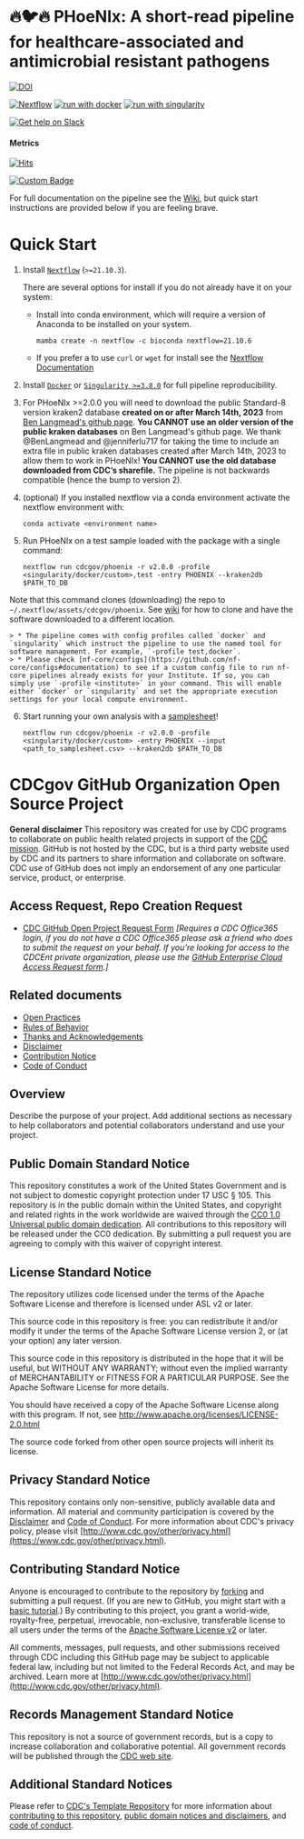 # :fire::bird::fire: PHoeNIx: A short-read pipeline for healthcare-associated and antimicrobial resistant pathogens

<!-- [![GitHub Downloads](https://img.shields.io/github/downloads/cdcgov/phoenix/total.svg?style=social[![GitHub Downloads](https://img.shields.io/github/downloads/CDCgov/phoenix/total.svg?style=social&logo=github&label=Download-) -->

[![DOI](https://zenodo.org/badge/490844937.svg)](https://zenodo.org/badge/latestdoi/490844937)  

[![Nextflow](https://img.shields.io/badge/nextflow%20DSL2-%E2%89%A521.10.3-23aa62.svg?labelColor=000000)](https://www.nextflow.io/)
[![run with docker](https://img.shields.io/badge/run%20with-docker-0db7ed?labelColor=000000&logo=docker)](https://www.docker.com/)
[![run with singularity](https://img.shields.io/badge/run%20with-singularity-1d355c.svg?labelColor=000000)](https://sylabs.io/docs/)

[![Get help on Slack](http://img.shields.io/badge/slack-StaPH--B%20%23phoenix--dev-4A154B?labelColor=000000&logo=slack)](https://staph-b-dev.slack.com/channels/phoenix-dev)

#### Metrics

[![Hits](https://hits.seeyoufarm.com/api/count/incr/badge.svg?url=https%3A%2F%2Fgithub.com%2Fcdcgov%2Fphoenix&count_bg=%233DC8A9&title_bg=%23555555&icon=&icon_color=%23E7E7E7&title=Page+Hits&edge_flat=false)](https://hits.seeyoufarm.com)

<!--- ![GitHub Clones](https://img.shields.io/github/downloads/cdcgov/phoenix/total.svg?style=social&logo=github&label=Clones-)  --->

[![Custom Badge](https://img.shields.io/badge/GitHub-%F0%9F%94%A5%F0%9F%90%A6%F0%9F%94%A5%20GitHub%20Clones%3A%201333-blue?logo=GitHub&style=for-the-badge&logoColor=black&label=%20&labelColor=white&color=blue&style=flat-square)](https://github.com/)  

For full documentation on the pipeline see the [Wiki](https://github.com/cdcent/phoenix/wiki), but quick start instructions are provided below if you are feeling brave. 

# Quick Start

1. Install [`Nextflow`](https://www.nextflow.io/docs/latest/getstarted.html#installation) (`>=21.10.3`). 

   There are several options for install if you do not already have it on your system:

   * Install into conda environment, which will require a version of Anaconda to be installed on your system.

       ```console
       mamba create -n nextflow -c bioconda nextflow=21.10.6  
       ```

      <!---```console
       mamba create -n nextflow -c bioconda -c conda-forge nf-core=2.2 nextflow=21.10.6 git=2.35.0 openjdk=8.0.312 graphviz
       ```--->

   * If you prefer a to use `curl` or `wget` for install see the [Nextflow Documentation](https://www.nextflow.io/docs/latest/getstarted.html) 

2. Install [`Docker`](https://docs.docker.com/engine/installation/) or [`Singularity >=3.8.0`](https://www.sylabs.io/guides/3.0/user-guide/) for full pipeline reproducibility. 

3. For PHoeNIx >=2.0.0 you will need to download the public Standard-8 version kraken2 database **created on or after March 14th, 2023** from [Ben Langmead's github page](https://benlangmead.github.io/aws-indexes/k2). **You CANNOT use an older version of the public kraken databases** on Ben Langmead's github page. We thank @BenLangmead and @jenniferlu717 for taking the time to include an extra file in public kraken databases created after March 14th, 2023 to allow them to work in PHoeNIx! **You CANNOT use the old database downloaded from CDC’s sharefile.** The pipeline is not backwards compatible (hence the bump to version 2). 

4. (optional) If you installed nextflow via a conda environment activate the nextflow environment with:  

    ```console
    conda activate <environment name>
    ```

5. Run PHoeNIx on a test sample loaded with the package with a single command:

    ```console
    nextflow run cdcgov/phoenix -r v2.0.0 -profile <singularity/docker/custom>,test -entry PHOENIX --kraken2db $PATH_TO_DB
    ```

Note that this command clones (downloading) the repo to `~/.nextflow/assets/cdcgov/phoenix`. See [wiki](https://github.com/CDCgov/phoenix/wiki/Dependencies-and-Install#run-phoenix) for how to clone and have the software downloaded to a different location. 

    > * The pipeline comes with config profiles called `docker` and `singularity` which instruct the pipeline to use the named tool for software management. For example, `-profile test,docker`.
    > * Please check [nf-core/configs](https://github.com/nf-core/configs#documentation) to see if a custom config file to run nf-core pipelines already exists for your Institute. If so, you can simply use `-profile <institute>` in your command. This will enable either `docker` or `singularity` and set the appropriate execution settings for your local compute environment.
 
6. Start running your own analysis with a [samplesheet](https://github.com/cdcent/phoenix/wiki/Running-PHoeNIx#samplesheet-input)!

    ```console
    nextflow run cdcgov/phoenix -r v2.0.0 -profile <singularity/docker/custom> -entry PHOENIX --input <path_to_samplesheet.csv> --kraken2db $PATH_TO_DB
    ```

# CDCgov GitHub Organization Open Source Project

**General disclaimer** This repository was created for use by CDC programs to collaborate on public health related projects in support of the [CDC mission](https://www.cdc.gov/about/organization/mission.htm).  GitHub is not hosted by the CDC, but is a third party website used by CDC and its partners to share information and collaborate on software. CDC use of GitHub does not imply an endorsement of any one particular service, product, or enterprise. 

## Access Request, Repo Creation Request

* [CDC GitHub Open Project Request Form](https://forms.office.com/Pages/ResponsePage.aspx?id=aQjnnNtg_USr6NJ2cHf8j44WSiOI6uNOvdWse4I-C2NUNk43NzMwODJTRzA4NFpCUk1RRU83RTFNVi4u) _[Requires a CDC Office365 login, if you do not have a CDC Office365 please ask a friend who does to submit the request on your behalf. If you're looking for access to the CDCEnt private organization, please use the [GitHub Enterprise Cloud Access Request form](https://forms.office.com/Pages/ResponsePage.aspx?id=aQjnnNtg_USr6NJ2cHf8j44WSiOI6uNOvdWse4I-C2NUQjVJVDlKS1c0SlhQSUxLNVBaOEZCNUczVS4u).]_

## Related documents

* [Open Practices](open_practices.md)
* [Rules of Behavior](rules_of_behavior.md)
* [Thanks and Acknowledgements](thanks.md)
* [Disclaimer](DISCLAIMER.md)
* [Contribution Notice](CONTRIBUTING.md)
* [Code of Conduct](code-of-conduct.md)

## Overview

Describe the purpose of your project. Add additional sections as necessary to help collaborators and potential collaborators understand and use your project.
  
## Public Domain Standard Notice
This repository constitutes a work of the United States Government and is not
subject to domestic copyright protection under 17 USC § 105. This repository is in
the public domain within the United States, and copyright and related rights in
the work worldwide are waived through the [CC0 1.0 Universal public domain dedication](https://creativecommons.org/publicdomain/zero/1.0/).
All contributions to this repository will be released under the CC0 dedication. By
submitting a pull request you are agreeing to comply with this waiver of
copyright interest.

## License Standard Notice
The repository utilizes code licensed under the terms of the Apache Software
License and therefore is licensed under ASL v2 or later.

This source code in this repository is free: you can redistribute it and/or modify it under
the terms of the Apache Software License version 2, or (at your option) any
later version.

This source code in this repository is distributed in the hope that it will be useful, but WITHOUT ANY
WARRANTY; without even the implied warranty of MERCHANTABILITY or FITNESS FOR A
PARTICULAR PURPOSE. See the Apache Software License for more details.

You should have received a copy of the Apache Software License along with this
program. If not, see http://www.apache.org/licenses/LICENSE-2.0.html

The source code forked from other open source projects will inherit its license.

## Privacy Standard Notice
This repository contains only non-sensitive, publicly available data and
information. All material and community participation is covered by the
[Disclaimer](https://github.com/CDCgov/template/blob/master/DISCLAIMER.md)
and [Code of Conduct](https://github.com/CDCgov/template/blob/master/code-of-conduct.md).
For more information about CDC's privacy policy, please visit [http://www.cdc.gov/other/privacy.html](https://www.cdc.gov/other/privacy.html).

## Contributing Standard Notice
Anyone is encouraged to contribute to the repository by [forking](https://help.github.com/articles/fork-a-repo)
and submitting a pull request. (If you are new to GitHub, you might start with a
[basic tutorial](https://help.github.com/articles/set-up-git).) By contributing
to this project, you grant a world-wide, royalty-free, perpetual, irrevocable,
non-exclusive, transferable license to all users under the terms of the
[Apache Software License v2](http://www.apache.org/licenses/LICENSE-2.0.html) or
later.

All comments, messages, pull requests, and other submissions received through
CDC including this GitHub page may be subject to applicable federal law, including but not limited to the Federal Records Act, and may be archived. Learn more at [http://www.cdc.gov/other/privacy.html](http://www.cdc.gov/other/privacy.html).

## Records Management Standard Notice
This repository is not a source of government records, but is a copy to increase
collaboration and collaborative potential. All government records will be
published through the [CDC web site](http://www.cdc.gov).

## Additional Standard Notices
Please refer to [CDC's Template Repository](https://github.com/CDCgov/template)
for more information about [contributing to this repository](https://github.com/CDCgov/template/blob/master/CONTRIBUTING.md),
[public domain notices and disclaimers](https://github.com/CDCgov/template/blob/master/DISCLAIMER.md),
and [code of conduct](https://github.com/CDCgov/template/blob/master/code-of-conduct.md).
